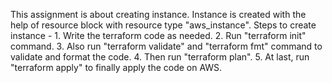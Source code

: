 This assignment is about creating instance.
Instance is created with the help of resource block with resource type "aws_instance".
Steps to create instance -
    1. Write the terraform code as needed.
    2. Run "terraform init" command.
    3. Also run "terraform validate" and "terraform fmt" command to validate and format the code.
    4. Then run "terraform plan".
    5. At last, run "terraform apply" to finally apply the code on AWS.